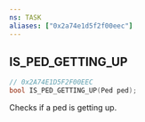 ```yaml
---
ns: TASK
aliases: ["0x2a74e1d5f2f00eec"]
---
```

## IS_PED_GETTING_UP

```c
// 0x2A74E1D5F2F00EEC
bool IS_PED_GETTING_UP(Ped ped);
```

Checks if a ped is getting up.


